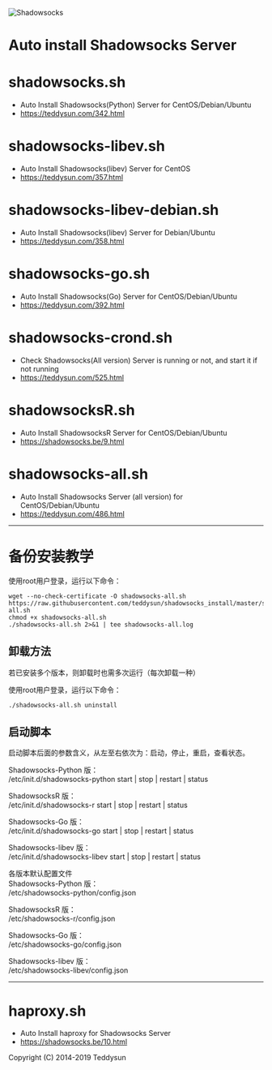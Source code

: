 ![Shadowsocks](https://github.com/teddysun/shadowsocks_install/raw/master/shadowsocks.png)
# Auto install Shadowsocks Server

shadowsocks.sh
===============
- Auto Install Shadowsocks(Python) Server for CentOS/Debian/Ubuntu
- https://teddysun.com/342.html

shadowsocks-libev.sh
===============
- Auto Install Shadowsocks(libev) Server for CentOS
- https://teddysun.com/357.html

shadowsocks-libev-debian.sh
===============
- Auto Install Shadowsocks(libev) Server for Debian/Ubuntu
- https://teddysun.com/358.html

shadowsocks-go.sh
===============
- Auto Install Shadowsocks(Go) Server for CentOS/Debian/Ubuntu
- https://teddysun.com/392.html

shadowsocks-crond.sh
===============
- Check Shadowsocks(All version) Server is running or not, and start it if not running
- https://teddysun.com/525.html

shadowsocksR.sh
===============
- Auto Install ShadowsocksR Server for CentOS/Debian/Ubuntu
- https://shadowsocks.be/9.html

shadowsocks-all.sh
==================
- Auto Install Shadowsocks Server (all version) for CentOS/Debian/Ubuntu
- https://teddysun.com/486.html
********************************************

# 备份安装教学

使用root用户登录，运行以下命令：   
```
wget --no-check-certificate -O shadowsocks-all.sh https://raw.githubusercontent.com/teddysun/shadowsocks_install/master/shadowsocks-all.sh 
chmod +x shadowsocks-all.sh   
./shadowsocks-all.sh 2>&1 | tee shadowsocks-all.log  
```

## 卸载方法
若已安装多个版本，则卸载时也需多次运行（每次卸载一种）  

使用root用户登录，运行以下命令：
```
./shadowsocks-all.sh uninstall
```

## 启动脚本
启动脚本后面的参数含义，从左至右依次为：启动，停止，重启，查看状态。  

Shadowsocks-Python 版：  
/etc/init.d/shadowsocks-python start | stop | restart | status  

ShadowsocksR 版：  
/etc/init.d/shadowsocks-r start | stop | restart | status  

Shadowsocks-Go 版：  
/etc/init.d/shadowsocks-go start | stop | restart | status  

Shadowsocks-libev 版：  
/etc/init.d/shadowsocks-libev start | stop | restart | status  

各版本默认配置文件  
Shadowsocks-Python 版：  
/etc/shadowsocks-python/config.json

ShadowsocksR 版：  
/etc/shadowsocks-r/config.json  

Shadowsocks-Go 版：  
/etc/shadowsocks-go/config.json  

Shadowsocks-libev 版：  
/etc/shadowsocks-libev/config.json  
********************************************

haproxy.sh
===============
- Auto Install haproxy for Shadowsocks Server
- https://shadowsocks.be/10.html

Copyright (C) 2014-2019 Teddysun
